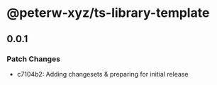 # @peterw-xyz/ts-library-template

## 0.0.1

### Patch Changes

- c7104b2: Adding changesets & preparing for initial release
